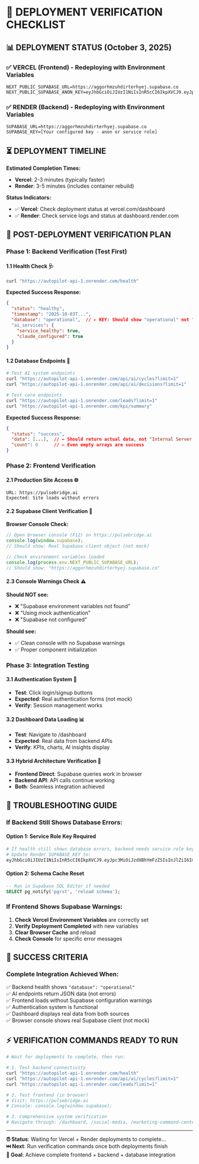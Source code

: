 # 🚀 DEPLOYMENT VERIFICATION CHECKLIST

## 📊 **DEPLOYMENT STATUS** (October 3, 2025)

### ✅ **VERCEL (Frontend)** - Redeploying with Environment Variables
```
NEXT_PUBLIC_SUPABASE_URL=https://aggorhmzuhdirterhyej.supabase.co
NEXT_PUBLIC_SUPABASE_ANON_KEY=eyJhbGciOiJIUzI1NiIsInR5cCI6IkpXVCJ9.eyJpc3MiOiJzdXBhYmFzZSIsInJlZiI6ImFnZ29yaG16dWhkaXJ0ZXJoeWVqIiwicm9sZSI6ImFub24iLCJpYXQiOjE3NTU4MDU0MTAsImV4cCI6MjA3MTM4MTQxMH0.3eFQjOK_P2fV3UcbH6BC_OB5UcvJPf43Eb9ze8gQyAc
```

### ✅ **RENDER (Backend)** - Redeploying with Environment Variables
```
SUPABASE_URL=https://aggorhmzuhdirterhyej.supabase.co
SUPABASE_KEY=[Your configured key - anon or service role]
```

## ⏳ **DEPLOYMENT TIMELINE**

**Estimated Completion Times:**
- **Vercel**: 2-3 minutes (typically faster)
- **Render**: 3-5 minutes (includes container rebuild)

**Status Indicators:**
- ✅ **Vercel**: Check deployment status at vercel.com/dashboard
- ✅ **Render**: Check service logs and status at dashboard.render.com

## 🎯 **POST-DEPLOYMENT VERIFICATION PLAN**

### **Phase 1: Backend Verification (Test First)**

#### **1.1 Health Check** 🩺
```bash
curl "https://autopilot-api-1.onrender.com/health"
```
**Expected Success Response:**
```json
{
  "status": "healthy",
  "timestamp": "2025-10-03T...",
  "database": "operational",  // ← KEY: Should show "operational" not "error"
  "ai_services": {
    "service_healthy": true,
    "claude_configured": true
  }
}
```

#### **1.2 Database Endpoints** 💾
```bash
# Test AI system endpoints
curl "https://autopilot-api-1.onrender.com/api/ai/cycles?limit=1"
curl "https://autopilot-api-1.onrender.com/api/ai/decisions?limit=1"

# Test core endpoints
curl "https://autopilot-api-1.onrender.com/leads?limit=1"
curl "https://autopilot-api-1.onrender.com/kpi/summary"
```
**Expected Success Response:**
```json
{
  "status": "success",
  "data": [...],  // ← Should return actual data, not "Internal Server Error"
  "count": 0      // ← Even empty arrays are success
}
```

### **Phase 2: Frontend Verification**

#### **2.1 Production Site Access** 🌐
```
URL: https://pulsebridge.ai
Expected: Site loads without errors
```

#### **2.2 Supabase Client Verification** 🔧
**Browser Console Check:**
```javascript
// Open browser console (F12) on https://pulsebridge.ai
console.log(window.supabase);
// Should show: Real Supabase client object (not mock)

// Check environment variables loaded
console.log(process.env.NEXT_PUBLIC_SUPABASE_URL);
// Should show: "https://aggorhmzuhdirterhyej.supabase.co"
```

#### **2.3 Console Warnings Check** ⚠️
**Should NOT see:**
- ❌ "Supabase environment variables not found"
- ❌ "Using mock authentication"
- ❌ "Supabase not configured"

**Should see:**
- ✅ Clean console with no Supabase warnings
- ✅ Proper component initialization

### **Phase 3: Integration Testing**

#### **3.1 Authentication System** 🔐
- **Test**: Click login/signup buttons
- **Expected**: Real authentication forms (not mock)
- **Verify**: Session management works

#### **3.2 Dashboard Data Loading** 📊
- **Test**: Navigate to /dashboard
- **Expected**: Real data from backend APIs
- **Verify**: KPIs, charts, AI insights display

#### **3.3 Hybrid Architecture Verification** 🔄
- **Frontend Direct**: Supabase queries work in browser
- **Backend API**: API calls continue working
- **Both**: Seamless integration achieved

## 🚨 **TROUBLESHOOTING GUIDE**

### **If Backend Still Shows Database Errors:**

#### **Option 1: Service Role Key Required**
```bash
# If health still shows database errors, backend needs service role key
# Update Render SUPABASE_KEY to:
eyJhbGciOiJIUzI1NiIsInR5cCI6IkpXVCJ9.eyJpc3MiOiJzdXBhYmFzZSIsInJlZiI6ImFnZ29yaG16dWhkaXJ0ZXJoeWVqIiwicm9sZSI6InNlcnZpY2Vfcm9sZSIsImlhdCI6MTc1NTgwNTQxMCwiZXhwIjoyMDcxMzgxNDEwfQ.tHazY5biN1jekA_zR2CNpL-o1-HoKiOoxSwExBZTtMg
```

#### **Option 2: Schema Cache Reset**
```sql
-- Run in Supabase SQL Editor if needed
SELECT pg_notify('pgrst', 'reload schema');
```

### **If Frontend Shows Supabase Warnings:**
1. **Check Vercel Environment Variables** are correctly set
2. **Verify Deployment Completed** with new variables
3. **Clear Browser Cache** and reload
4. **Check Console** for specific error messages

## 🎯 **SUCCESS CRITERIA**

### **Complete Integration Achieved When:**
✅ Backend health shows `"database": "operational"`  
✅ AI endpoints return JSON data (not errors)  
✅ Frontend loads without Supabase configuration warnings  
✅ Authentication system is functional  
✅ Dashboard displays real data from both sources  
✅ Browser console shows real Supabase client (not mock)  

## ⚡ **VERIFICATION COMMANDS READY TO RUN**

```bash
# Wait for deployments to complete, then run:

# 1. Test backend connectivity
curl "https://autopilot-api-1.onrender.com/health"
curl "https://autopilot-api-1.onrender.com/api/ai/cycles?limit=1"
curl "https://autopilot-api-1.onrender.com/leads?limit=1"

# 2. Test frontend (in browser)
# Visit: https://pulsebridge.ai
# Console: console.log(window.supabase);

# 3. Comprehensive system verification
# Navigate through: /dashboard, /social-media, /marketing-command-center
```

---

**⏰ Status**: Waiting for Vercel + Render deployments to complete...  
**⏭️ Next**: Run verification commands once both deployments finish  
**🎯 Goal**: Achieve complete frontend + backend + database integration
